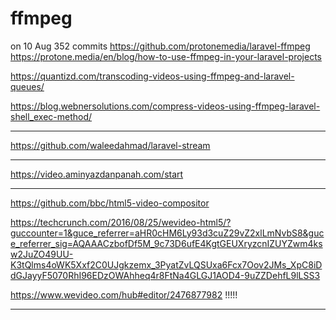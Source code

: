 # ffmpeg

<!-- Contenuto migrato da _docs/ffmpeg.txt -->


on 10 Aug
352 commits
https://github.com/protonemedia/laravel-ffmpeg
https://protone.media/en/blog/how-to-use-ffmpeg-in-your-laravel-projects

https://quantizd.com/transcoding-videos-using-ffmpeg-and-laravel-queues/

https://blog.webnersolutions.com/compress-videos-using-ffmpeg-laravel-shell_exec-method/

--------------------------------------------------------------------------------

https://github.com/waleedahmad/laravel-stream

-----------------------------------------------------------------------------------

https://video.aminyazdanpanah.com/start

----------------------------------------------------------------------------------------

https://github.com/bbc/html5-video-compositor

https://techcrunch.com/2016/08/25/wevideo-html5/?guccounter=1&guce_referrer=aHR0cHM6Ly93d3cuZ29vZ2xlLmNvbS8&guce_referrer_sig=AQAAACzbofDf5M_9c73D6ufE4KgtGEUXryzcnIZUYZwm4ksw2JuZO49UU-K3tQlms4oWK5Xxf2C0UJgkzemx_3PyatZvLQSUxa6Fcx7Oov2JMs_XpC8iDdGJayyF5070RhI96EDzOWAhheq4r8FtNa4GLGJ1AOD4-9uZZDehfL9lLSS3

https://www.wevideo.com/hub#editor/2476877982 !!!!!

-----------------------------------------------------------------------------------------
